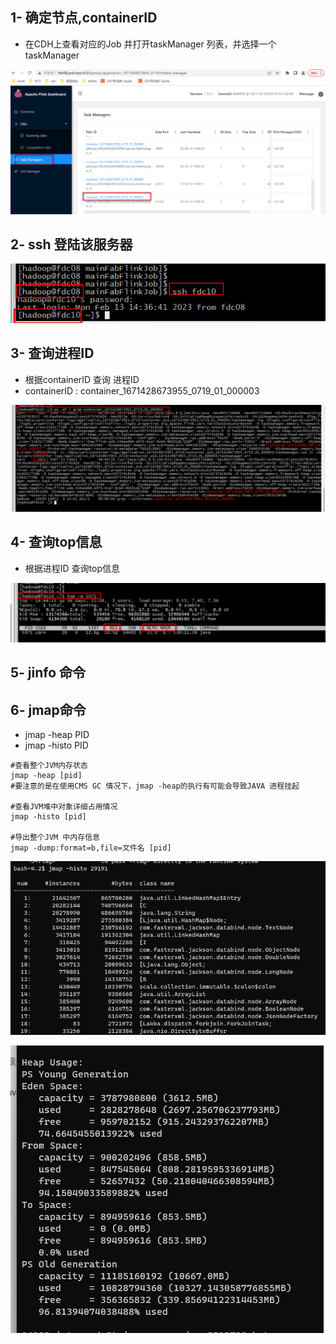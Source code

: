 ## 1- 确定节点,containerID

- 在CDH上查看对应的Job 并打开taskManager 列表，并选择一个taskManager

![1676270445299](assets/1676270445299.png)

## 2- ssh 登陆该服务器

![1676270502751](assets/1676270502751.png)

## 3- 查询进程ID

- 根据containerID 查询 进程ID
- containerID   :  container_1671428673955_0719_01_000003 

![1676270608434](assets/1676270608434.png)

## 4- 查询top信息

- 根据进程ID 查询top信息

![1676270684437](assets/1676270684437.png)



## 5- jinfo 命令 



## 6- jmap命令

- jmap -heap  PID
- jmap -histo PID

``` properties
#查看整个JVM内存状态 
jmap -heap [pid]
#要注意的是在使用CMS GC 情况下，jmap -heap的执行有可能会导致JAVA 进程挂起
 
#查看JVM堆中对象详细占用情况
jmap -histo [pid]
 
#导出整个JVM 中内存信息
jmap -dump:format=b,file=文件名 [pid]
```



![1676278274859](assets/1676278274859.png)

![1676278247011](assets/1676278247011.png)









